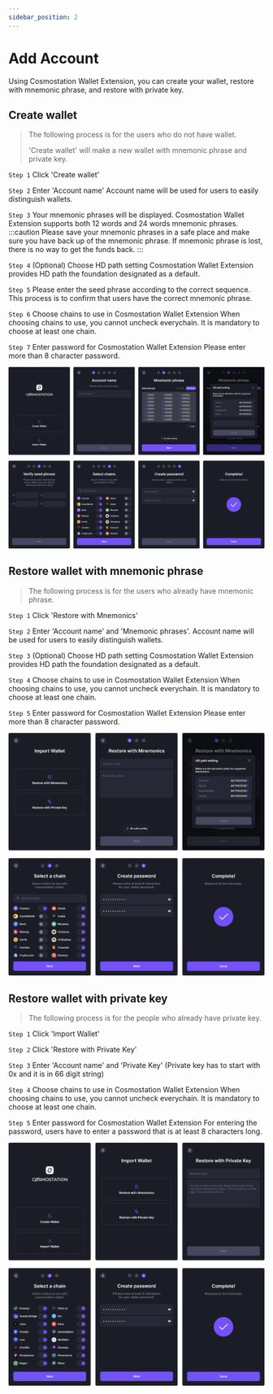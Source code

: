 ```yaml
---
sidebar_position: 2
---
```



# Add Account

Using Cosmostation Wallet Extension, you can create your wallet, restore with mnemonic phrase, and restore with private key.


## Create wallet

> The following process is for the users who do not have wallet.
>
> 'Create wallet' will make a new wallet with mnemonic phrase and private key.

`Step 1` Click 'Create wallet'

`Step 2` Enter 'Account name'
Account name will be used for users to easily distinguish wallets. 

`Step 3` Your mnemonic phrases will be displayed. 
Cosmostation Wallet Extension supports both 12 words and 24 words mnemonic phrases.
:::caution
Please save your mnemonic phrases in a safe place and make sure you have back up of the mnemonic phrase. If mnemonic phrase is lost, there is no way to get the funds back.
:::

`Step 4` (Optional) Choose HD path setting
Cosmostation Wallet Extension provides HD path the foundation designated as a default.

`Step 5` Please enter the seed phrase according to the correct sequence. This process is to confirm that users have the correct mnemonic phrase.

`Step 6` Choose chains to use in Cosmostation Wallet Extension
When choosing chains to use, you cannot uncheck everychain. It is mandatory to choose at least one chain.

`Step 7` Enter password for Cosmostation Wallet Extension
Please enter more than 8 character password.

![Create wallet](/img/guide/extension/account/add/create.png)

## Restore wallet with mnemonic phrase

> The following process is for the users who already have mnemonic phrase.

`Step 1` Click 'Restore with Mnemonics'

`Step 2` Enter 'Account name' and 'Mnemonic phrases'. 
Account name will be used for users to easily distinguish wallets. 

`Step 3` (Optional) Choose HD path setting
Cosmostation Wallet Extension provides HD path the foundation designated as a default.

`Step 4` Choose chains to use in Cosmostation Wallet Extension
When choosing chains to use, you cannot uncheck everychain. It is mandatory to choose at least one chain.

`Step 5` Enter password for Cosmostation Wallet Extension
Please enter more than 8 character password.

![Import mnemonic](/img/guide/extension/account/add/mnemonic.png)

## Restore wallet with private key

> The following process is for the people who already have private key.

`Step 1` Click 'Import Wallet'

`Step 2` Click 'Restore with Private Key'

`Step 3` Enter 'Account name' and 'Private Key'
(Private key has to start with 0x and it is in 66 digit string)

`Step 4` Choose chains to use in Cosmostation Wallet Extension
When choosing chains to use, you cannot uncheck everychain. It is mandatory to choose at least one chain.

`Step 5` Enter password for Cosmostation Wallet Extension
For entering the password, users have to enter a password that is at least 8 characters long.

![Import private key](/img/guide/extension/account/add/privatekey.png)